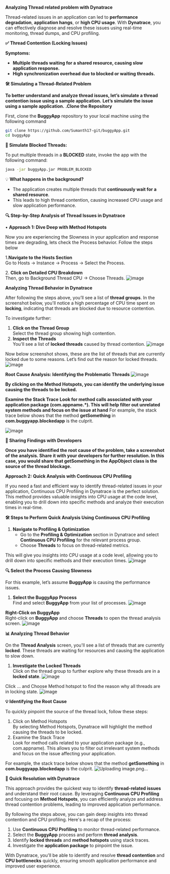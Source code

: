 **Analyzing Thread related problem with Dynatrace**

Thread-related issues in an application can led to **performance degradation**, **application hangs**, or **high CPU usage**. With **Dynatrace**, you can effectively diagnose and resolve these issues using real-time monitoring, thread dumps, and CPU profiling.

**✅ Thread Contention (Locking Issues)**

**Symptoms:**
- **Multiple threads waiting for a shared resource, causing slow application response.**
- **High synchronization overhead due to blocked or waiting threads.**

**🛠️ Simulating a Thread-Related Problem**

**To better understand and analyze thread issues, let’s simulate a thread contention issue using a sample application.**
**Let’s simulate the issue using a sample application.**
**.Clone the Repository**

First, clone the **BuggyApp** repository to your local machine using the following command
```bash
git clone https://github.com/Sumanth17-git/buggyApp.git
cd buggyApp
```

**🛑 Simulate Blocked Threads:**

To put multiple threads in a **BLOCKED** state, invoke the app with the following command:
```bash
java -jar buggyApp.jar PROBLEM_BLOCKED
```
💡 **What happens in the background?**

- The application creates multiple threads that **continuously wait for a shared resource**.
- This leads to high thread contention, causing increased CPU usage and slow application performance.

**🔍 Step-by-Step Analysis of Thread Issues in Dynatrace**

• **Approach 1: Dive Deep with Method Hotspots**

Now you are experiencing the Slowness in your application and response times are degrading, lets check the Process behavior. Follow the steps below

1.**Navigate to the Hosts Section**  
Go to Hosts → Instance → Process → Select the Process.

2\. **Click on Detailed CPU Breakdown**  
Then, go to Background Thread CPU → Choose Threads.
![image](https://github.com/user-attachments/assets/637c0753-0166-4342-ac9f-ad6999f0c137)


**Analyzing Thread Behavior in Dynatrace**

After following the steps above, you’ll see a list of **thread groups**. In the screenshot below, you'll notice a high percentage of CPU time spent on **locking**, indicating that threads are blocked due to resource contention.

To investigate further:

1. **Click on the Thread Group**  
    Select the thread group showing high contention.
2. **Inspect the Threads**  
    You'll see a list of **locked threads** caused by thread contention.
![image](https://github.com/user-attachments/assets/a0f9e9ea-4ed1-4cfa-b2d5-f6f9fb48716c)

Now below screenshot shows, these are the list of threads that are currently locked due to some reasons. Let’s find out the reason for locked threads.
![image](https://github.com/user-attachments/assets/e2eb7d7f-1935-4fa7-a1c0-9663a33ba541)

**Root Cause Analysis: Identifying the Problematic Threads**
![image](https://github.com/user-attachments/assets/2cd61a2c-1386-42fb-babe-6604505fd0c3)

**By clicking on the Method Hotspots, you can identify the underlying issue causing the threads to be locked.**


**Examine the Stack Trace**
**Look for method calls associated with your application package (com.appname.\*). This will help filter out unrelated system methods and focus on the issue at hand**
For example, the stack trace below shows that the method **getSomething** in **com.buggyapp.blockedapp** is the culprit.

![image](https://github.com/user-attachments/assets/390fa729-de04-440a-a8d7-ff3051fe8733)

**📸 Sharing Findings with Developers**

**Once you have identified the root cause of the problem, take a screenshot of the analysis. Share it with your developers for further resolution. In this case, you would share that getSomething in the AppObject class is the source of the thread blockage.**

**Approach 2: Quick Analysis with Continuous CPU Profiling**

If you need a fast and efficient way to identify thread-related issues in your application, Continuous CPU Profiling in Dynatrace is the perfect solution. This method provides valuable insights into CPU usage at the code level, enabling you to drill down into specific methods and analyze their execution times in real-time.

**🛠️ Steps to Perform Quick Analysis Using Continuous CPU Profiling**

1. **Navigate to Profiling & Optimization**
    - Go to the **Profiling & Optimization** section in Dynatrace and select **Continuous CPU Profiling** for the relevant process group.
    - Choose **Threads** to focus on thread-related metrics.

This will give you insights into CPU usage at a code level, allowing you to drill down into specific methods and their execution times.
![image](https://github.com/user-attachments/assets/51ee43da-5d6b-4484-859a-628a556002d8)


**🔍 Select the Process Causing Slowness**

For this example, let’s assume **BuggyApp** is causing the performance issues.

1. **Select the BuggyApp Process**  
    Find and select **BuggyApp** from your list of processes.
![image](https://github.com/user-attachments/assets/03d3a4be-cc0d-46be-a754-a3611c6b8376)

**Right-Click on BuggyApp**  
Right-click on **BuggyApp** and choose **Threads** to open the thread analysis screen.
![image](https://github.com/user-attachments/assets/4f3bd5fa-9c66-4a17-8474-58c5297ea93f)

**📊 Analyzing Thread Behavior**

On the **Thread Analysis** screen, you'll see a list of threads that are currently **locked**. These threads are waiting for resources and causing the application to slow down.


1. **Investigate the Locked Threads**  
    Click on the thread group to further explore why these threads are in a **locked state**.
![image](https://github.com/user-attachments/assets/9f856fa8-33d1-4ddc-80df-f9f98105e557)

Click … and Choose Method hotspot to find the reason why all threads are in locking state.
![image](https://github.com/user-attachments/assets/aadb4758-f224-438d-b210-3667464fc9b8)


**💡 Identifying the Root Cause**

To quickly pinpoint the source of the thread lock, follow these steps:

1. Click on Method Hotspots  
    By selecting Method Hotspots, Dynatrace will highlight the method causing the threads to be locked.
2. Examine the Stack Trace  
    Look for method calls related to your application package (e.g., com.appname). This allows you to filter out irrelevant system methods and focus on the issue affecting your application.

For example, the stack trace below shows that the method **getSomething** in **com.buggyapp.blockedapp** is the culprit.
![Uploading image.png…]()

**🚀 Quick Resolution with Dynatrace**

This approach provides the quickest way to identify **thread-related issues** and understand their root cause. By leveraging **Continuous CPU Profiling** and focusing on **Method Hotspots**, you can efficiently analyze and address thread contention problems, leading to improved application performance.

By following the steps above, you can gain deep insights into thread contention and CPU profiling. Here's a recap of the process:

1. Use **Continuous CPU Profiling** to monitor thread-related performance.
2. Select the **BuggyApp** process and perform **thread analysis**.
3. Identify **locked threads** and **method hotspots** using stack traces.
4. Investigate the **application package** to pinpoint the issue.

With Dynatrace, you'll be able to identify and resolve **thread contention** and **CPU bottlenecks** quickly, ensuring smooth application performance and improved user experience.

